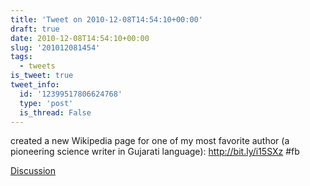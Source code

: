 ```yaml
---
title: 'Tweet on 2010-12-08T14:54:10+00:00'
draft: true
date: 2010-12-08T14:54:10+00:00
slug: '201012081454'
tags:
  - tweets
is_tweet: true
tweet_info:
  id: '12399517806624768'
  type: 'post'
  is_thread: False
---
```




created a new Wikipedia page for one of my most favorite author (a pioneering science writer in Gujarati language): http://bit.ly/i15SXz #fb

[Discussion](https://x.com/sytelus/status/12399517806624768)
